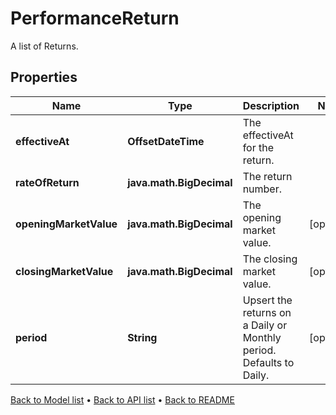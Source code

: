 

# PerformanceReturn

A list of Returns.

## Properties

| Name | Type | Description | Notes |
|------------ | ------------- | ------------- | -------------|
|**effectiveAt** | **OffsetDateTime** | The effectiveAt for the return. |  |
|**rateOfReturn** | **java.math.BigDecimal** | The return number. |  |
|**openingMarketValue** | **java.math.BigDecimal** | The opening market value. |  [optional] |
|**closingMarketValue** | **java.math.BigDecimal** | The closing market value. |  [optional] |
|**period** | **String** | Upsert the returns on a Daily or Monthly period. Defaults to Daily. |  [optional] |



[Back to Model list](../README.md#documentation-for-models) &#8226; [Back to API list](../README.md#documentation-for-api-endpoints) &#8226; [Back to README](../README.md)



